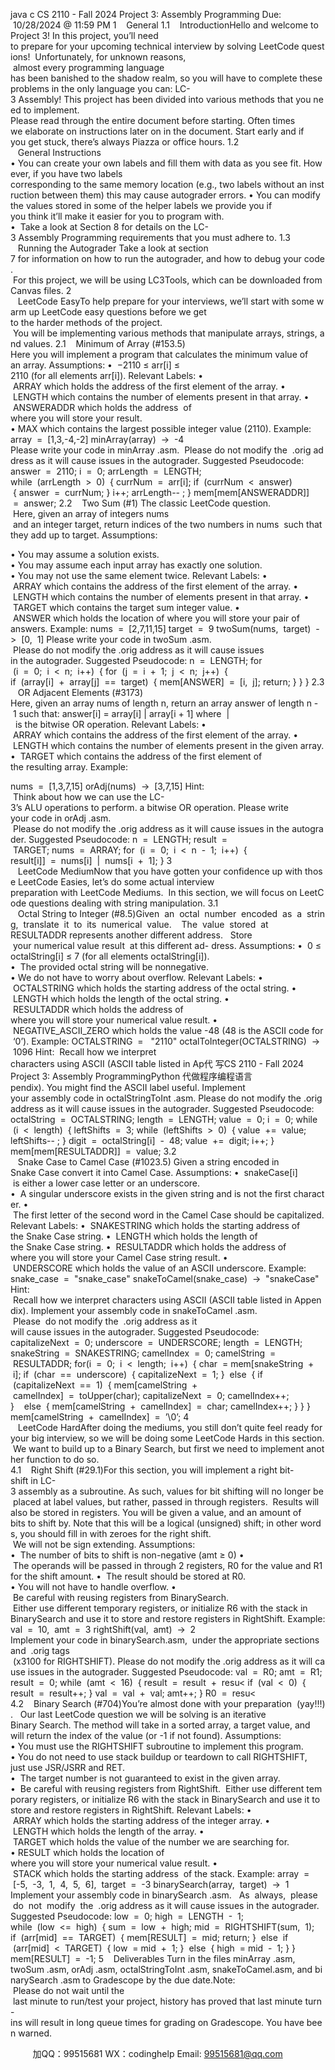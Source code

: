 java c
CS 2110 - Fall 2024
Project 3: Assembly Programming
Due:  10/28/2024 @ 11:59 PM
1    General
1.1    IntroductionHello and welcome to Project 3! In this project, you’ll need to prepare for your upcoming technical interview by solving LeetCode questions!  Unfortunately, for unknown reasons,  almost every programming language has been banished to the shadow realm, so you will have to complete these problems in the only language you can: LC-3 Assembly! This project has been divided into various methods that you need to implement.
Please read through the entire document before starting. Often times we elaborate on instructions
later on in the document. Start early and if you get stuck, there’s always Piazza or office hours.
1.2    General Instructions
• You can create your own labels and fill them with data as you see fit. However, if you have two labels corresponding to the same memory location (e.g., two labels without an instruction between them) this may cause autograder errors.
• You can modify the values stored in some of the helper labels we provide you if you think it’ll make it easier for you to program with.
•  Take a look at Section 8 for details on the LC-3 Assembly Programming requirements that you must adhere to.
1.3    Running the Autograder
Take a look at section 7 for information on how to run the autograder, and how to debug your code.  For this project, we will be using LC3Tools, which can be downloaded from Canvas files.
2    LeetCode EasyTo help prepare for your interviews, we’ll start with some warm up LeetCode easy questions before we get to the harder methods of the project.  You will be implementing various methods that manipulate arrays, strings, and values.
2.1    Minimum of Array (#153.5)
Here you will implement a program that calculates the minimum value of an array. Assumptions:
•  −2110 ≤ arr[i] ≤ 2110 (for all elements arr[i]). Relevant Labels:
•  ARRAY which holds the address of the first element of the array.
•  LENGTH which contains the number of elements present in that array.
•  ANSWERADDR which holds the address  of where you will store your result.
• MAX which contains the largest possible integer value (2110).
Example:
array  =  [1,3,-4,-2]
minArray(array)  ->  -4
Please write your code in minArray .asm.  Please do not modify the  .orig address as it will cause issues in the autograder.
Suggested Pseudocode:
answer  =  2110; i  =  0;
arrLength  =  LENGTH;
while  (arrLength  >  0)  { currNum  =  arr[i];
if  (currNum  <  answer)  { answer  =  currNum;
}
i++;
arrLength-- ; }
mem[mem[ANSWERADDR]]  =  answer;
2.2    Two Sum (#1)
The classic LeetCode question.  Here, given an array of integers nums  and an integer target, return indices of the two numbers in nums  such that they add up to target.
Assumptions:


• You may assume a solution exists.
• You may assume each input array has exactly one solution.
• You may not use the same element twice.
Relevant Labels:
•  ARRAY which contains the address of the first element of the array.
•  LENGTH which contains the number of elements present in that array.
•  TARGET which contains the target sum integer value.
•  ANSWER which holds the location of where you will store your pair of answers.
Example:
nums  =  [2,7,11,15]
target  =  9
twoSum(nums,  target)  ->  [0,  1]
Please write your code in twoSum .asm.  Please do not modify the .orig address as it will cause issues in the autograder.
Suggested Pseudocode:
n  =  LENGTH;
for  (i  =  0;  i  <  n;  i++)  {
for  (j  =  i  +  1;  j  <  n;  j++)  {
if  (array[i]  +  array[j]  ==  target)  {
mem[ANSWER]  =  [i,  j]; return;
} }
}
2.3    OR Adjacent Elements (#3173)
Here, given an array nums of length n, return an array answer of length n - 1 such that: answer[i] = array[i] | array[i + 1]
where  |  is the bitwise OR operation. Relevant Labels:
•  ARRAY which contains the address of the first element of the array.
•  LENGTH which contains the number of elements present in the given array.
•  TARGET which contains the address of the first element of the resulting array.
Example:


nums  =  [1,3,7,15]
orAdj(nums)  ->  [3,7,15]
Hint:  Think about how we can use the LC-3’s ALU operations to perform. a bitwise OR operation.
Please write your code in orAdj .asm.  Please do not modify the .orig address as it will cause issues in the autograder.
Suggested Pseudocode:
n  =  LENGTH;
result  =  TARGET; nums  =  ARRAY;
for  (i  =  0;  i  <  n  -  1;  i++)  {
result[i]]  =  nums[i]  |  nums[i  +  1];
}
3    LeetCode MediumNow that you have gotten your confidence up with those LeetCode Easies, let’s do some actual interview preparation with LeetCode Mediums.  In this section, we will focus on LeetCode questions dealing with string manipulation.
3.1    Octal String to Integer (#8.5)Given  an  octal  number  encoded  as  a  string,  translate  it  to  its  numerical  value.    The  value  stored  at RESULTADDR represents another different address.   Store  your numerical value result  at this different ad- dress.
Assumptions:
•  0 ≤ octalString[i] ≤ 7 (for all elements octalString[i]).
•  The provided octal string will be nonnegative.
• We do not have to worry about overflow.
Relevant Labels:
•  OCTALSTRING which holds the starting address of the octal string.
•  LENGTH which holds the length of the octal string.
•  RESULTADDR which holds the address of where you will store your numerical value result.
•  NEGATIVE_ASCII_ZERO which holds the value -48 (48 is the ASCII code for  ‘0’). Example:
OCTALSTRING  =   "2110"
octalToInteger(OCTALSTRING)  ->  1096
Hint:  Recall how we interpret characters using ASCII (ASCII table listed in Ap代 写CS 2110 - Fall 2024 Project 3: Assembly ProgrammingPython
代做程序编程语言pendix). You might find the ASCII label useful.
Implement your assembly code in octalStringToInt .asm. Please do not modify the .orig address as it will cause issues in the autograder.
Suggested Pseudocode:
octalString  =  OCTALSTRING; length  =  LENGTH;
value  =  0; i  =  0;
while  (i  <  length)  { leftShifts  =  3;
while  (leftShifts  >  0)  { value  +=  value;
leftShifts-- ;
}
digit  =  octalString[i]  -  48; value  +=  digit;
i++; }
mem[mem[RESULTADDR]]  =  value;
3.2    Snake Case to Camel Case (#1023.5)
Given a string encoded in Snake Case convert it into Camel Case. Assumptions:
•  snakeCase[i]  is either a lower case letter or an underscore.
•  A singular underscore exists in the given string and is not the first character.
•  The first letter of the second word in the Camel Case should be capitalized.
Relevant Labels:
•  SNAKESTRING which holds the starting address of the Snake Case string.
•  LENGTH which holds the length of the Snake Case string.
•  RESULTADDR which holds the address of where you will store your Camel Case string result.
•  UNDERSCORE which holds the value of an ASCII underscore.
Example:
snake_case  =  "snake_case"
snakeToCamel(snake_case)  ->  "snakeCase"
Hint:  Recall how we interpret characters using ASCII (ASCII table listed in Appendix).
Implement your assembly code in snakeToCamel .asm.  Please  do not modify the  .orig address as it will cause issues in the autograder.
Suggested Pseudocode:
capitalizeNext  =  0;
underscore  =  UNDERSCORE; length  =  LENGTH;
snakeString  =  SNAKESTRING; camelIndex  =  0;
camelString  =  RESULTADDR;
for(i  =  0;  i  <  length;  i++)  {
char  = mem[snakeString  +  i]; if  (char  ==  underscore)  {
capitalizeNext  =  1; }  else  {
if  (capitalizeNext  ==  1)  {
mem[camelString  +  camelIndex]  =  toUpper(char); capitalizeNext  =  0;
camelIndex++; }    else  {
mem[camelString  +  camelIndex]  =  char; camelIndex++;
}
} }
mem[camelString  +  camelIndex]  =  ’\0’;
4    LeetCode HardAfter doing the mediums, you still don’t quite feel ready for your big interview, so we will be doing some LeetCode Hards in this section.  We want to build up to a Binary Search, but first we need to implement another function to do so.
4.1    Right Shift (#29.1)For this section, you will implement a right bit-shift in LC-3 assembly as a subroutine. As such, values for bit shifting will no longer be placed at label values, but rather, passed in through registers.  Results will also be stored in registers. You will be given a value, and an amount of bits to shift by. Note that this will be a logical (unsigned) shift; in other words, you should fill in with zeroes for the right shift.  We will not be sign extending.
Assumptions:
•  The number of bits to shift is non-negative (amt ≥ 0)
•  The operands will be passed in through 2 registers, R0 for the value and R1 for the shift amount.
•  The result should be stored at R0.
• You will not have to handle overflow.
•  Be careful with reusing registers from BinarySearch.  Either use different temporary registers, or initialize R6 with the stack in BinarySearch and use it to store and restore registers in RightShift.
Example:
val  =  10,  amt  =  3
rightShift(val,  amt)  ->  2
Implement your code in binarySearch.asm,  under the appropriate sections and  .orig tags  (x3100 for RIGHTSHIFT). Please do not modify the .orig address as it will cause issues in the autograder.
Suggested Pseudocode:
val  =  R0;
amt  =  R1;
result  =  0;
while  (amt  <  16)  {
result  =  result  +  resu< if  (val  <  0)  {
result  =  result++; }
val  =  val  +  val; amt++;
}
R0  =  resu<
4.2    Binary Search (#704)You’re almost done with your preparation  (yay!!!).   Our last LeetCode question we will be solving is an iterative Binary Search. The method will take in a sorted array, a target value, and will return the index of the value (or -1 if not found).
Assumptions:
• You must use the RIGHTSHIFT subroutine to implement this program.
• You do not need to use stack buildup or teardown to call RIGHTSHIFT, just use JSR/JSRR and RET.
•  The target number is not guaranteed to exist in the given array.
•  Be careful with reusing registers from RightShift.  Either use different temporary registers, or initialize R6 with the stack in BinarySearch and use it to store and restore registers in RightShift.
Relevant Labels:
•  ARRAY which holds the starting address of the integer array.
•  LENGTH which holds the length of the array.
•  TARGET which holds the value of the number we are searching for.
• RESULT which holds the location of where you will store your numerical value result.
•  STACK which holds the starting address  of the stack.
Example:
array  =  [-5,  -3,  1,  4,  5,  6],  target  =  -3 binarySearch(array,  target)  ->  1
Implement your assembly code in binarySearch .asm.   As  always,  please  do  not  modify  the  .orig address as it will cause issues in the autograder.
Suggested Pseudocode:
low  =  0;
high  =  LENGTH  -  1;
while  (low  <=  high)  { sum  =  low  +  high;
mid  =  RIGHTSHIFT(sum,  1);
if  (arr[mid]  ==  TARGET)  { mem[RESULT]  =  mid;
return;
}  else  if  (arr[mid]  <  TARGET)  {
low  = mid  +  1; }  else  {
high  = mid  -  1;
} }
mem[RESULT]  =  -1;
5    Deliverables
Turn in the files minArray .asm, twoSum .asm, orAdj .asm, octalStringToInt .asm, snakeToCamel.asm, and binarySearch .asm to Gradescope by the due date.Note:  Please do not wait until the  last minute to run/test your project, history has proved that last minute turn-ins will result in long queue times for grading on Gradescope. You have been warned.

         
加QQ：99515681  WX：codinghelp  Email: 99515681@qq.com
